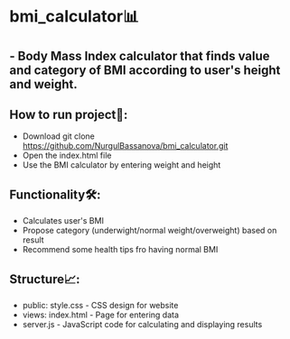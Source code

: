 # bmi_calculator📊

## - Body Mass Index calculator that finds value and category of BMI according to user's height and weight.

## How to run project🚀:
- Download git clone https://github.com/NurgulBassanova/bmi_calculator.git
- Open the index.html file
- Use the BMI calculator by entering weight and height

## Functionality🛠️:
- Calculates user's BMI
- Propose category (underwight/normal weight/overweight) based on result
- Recommend some health tips fro having normal BMI

## Structure📈:
- public: style.css - CSS design for website
- views: index.html - Page for entering data
- server.js - JavaScript code for calculating and displaying results
  


